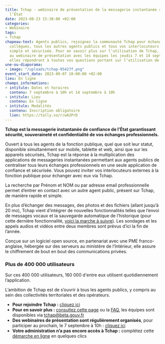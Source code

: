 ```yaml
---
title: Tchap - webinaire de présentation de la messagerie instantanée souveraine de
  l’État
date: 2023-08-23 15:38:00 +02:00
categories:
- Webinaire
tags:
- Tchap
chapeau-text: Agents publics, rejoignez la communauté Tchap pour échanger avec vos
  collègues, tous les autres agents publics et tous vos interlocuteurs de manière
  simple et sécurisée. Pour en savoir plus sur l’utilisation de Tchap, participez
  au webinaire de présentation avec les équipes les jeudis 7 et 14 septembre à 10h,
  elles répondront à toutes vos questions portant sur l’utilisation de l’outil !
une-ou-diaporama:
- image: "/uploads/tchap-95427f.png"
event_start_date: 2023-09-07 10:00:00 +02:00
lieu: En ligne
champs_informations:
- intitule: Dates et horaires
  contenu: 7 septembre à 10h et 14 septembre à 10h
- intitule: Lieu
  contenu: En ligne
- intitule: Modalités
  contenu: Inscription obligatoire
  lien: https://tally.so/r/wA2PrD
---
```


**Tchap est la messagerie instantanée de confiance de l’État garantissant sécurité, souveraineté et confidentialité de vos échanges professionnels.**

Ouvert à tous les agents de la fonction publique, quel que soit leur statut, disponible simultanément sur mobile, tablette et web, ainsi que sur les appareils sécurisés, Tchap est la réponse à la multiplication des applications de messageries instantanées permettant aux agents publics de centraliser tous leurs échanges professionnels en une seule application de confiance et sécurisée. Vous pouvez inviter vos interlocuteurs externes à la fonction publique pour échanger avec eux via Tchap. 

La recherche par Prénom et NOM ou par adresse email professionnelle permet d’entrer en contact avec un autre agent public, présent sur Tchap, de manière rapide et simple.

En plus d’échanger des messages, des photos et des fichiers (allant jusqu’à 20 mo), Tchap vient d’intégrer de nouvelles fonctionnalités telles que l’envoi de messages vocaux et la sauvegarde automatique de l’historique (pour cette dernière fonctionnalité, [voici la marche à suivre](https://aide.tchap.beta.gouv.fr/fr/article/pourquoi-dois-je-me-connecter-regulierement-a-tchap-web-sur-ordinateur-web-18f48zi/)). Les sondages et les appels audios et vidéos entre deux membres sont prévus d’ici la fin de l’année.

Conçue sur un logiciel open source, en partenariat avec une PME franco-anglaise, hébergée sur des serveurs au ministère de l’Intérieur, elle assure le chiffrement de bout en bout des communications privées.

### Plus de 400 000 utilisateurs 
Sur ces 400 000 utilisateurs, 160 000 d'entre eux utilisent quotidiennement l’application.

L’ambition de Tchap est de s’ouvrir à tous les agents publics, y compris au sein des collectivités territoriales et des opérateurs.

* **Pour rejoindre Tchap :** [cliquez ici](https://tchap.beta.gouv.fr/?mtm_campaign=numerique-gouv-fr)
* **Pour en savoir plus :** [consultez cette page](https://www.numerique.gouv.fr/outils-agents/tchap-messagerie-instantanee-etat/) ou la [FAQ](https://aide.tchap.beta.gouv.fr/fr/), les équipes sont disponibles via [tchap@beta.gouv.fr](tchap@beta.gouv.fr)
* **Des webinaires de présentation sont régulièrement organisés**, pour participer au prochain, le 7 septembre à 10h : [cliquez ici](https://tally.so/r/wA2PrD)
* **Votre administration n’a pas encore accès à Tchap :** complétez cette [démarche en ligne](https://www.demarches-simplifiees.fr/commencer/utiliser-tchap) en quelques clics